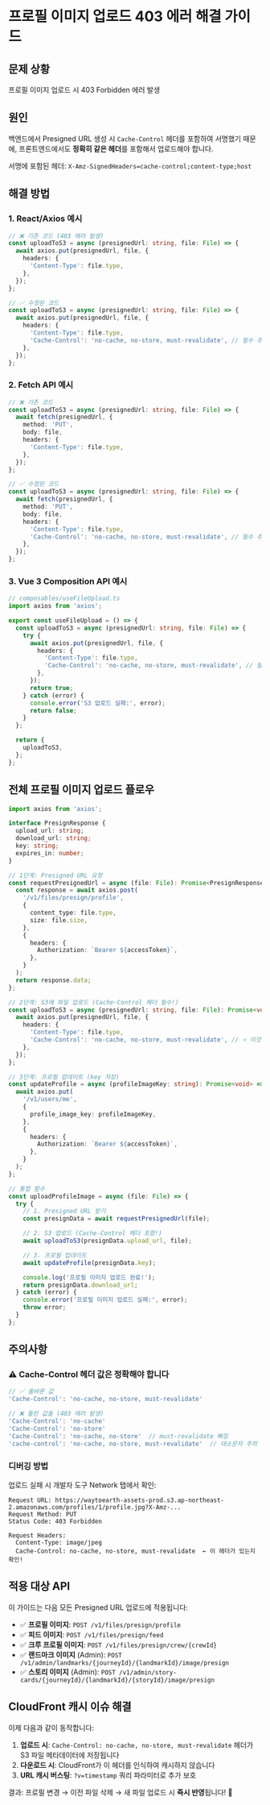 # 프로필 이미지 업로드 403 에러 해결 가이드

## 문제 상황
프로필 이미지 업로드 시 403 Forbidden 에러 발생

## 원인
백엔드에서 Presigned URL 생성 시 `Cache-Control` 헤더를 포함하여 서명했기 때문에, 프론트엔드에서도 **정확히 같은 헤더**를 포함해서 업로드해야 합니다.

서명에 포함된 헤더: `X-Amz-SignedHeaders=cache-control;content-type;host`

## 해결 방법

### 1. React/Axios 예시

```typescript
// ❌ 기존 코드 (403 에러 발생)
const uploadToS3 = async (presignedUrl: string, file: File) => {
  await axios.put(presignedUrl, file, {
    headers: {
      'Content-Type': file.type,
    },
  });
};

// ✅ 수정된 코드
const uploadToS3 = async (presignedUrl: string, file: File) => {
  await axios.put(presignedUrl, file, {
    headers: {
      'Content-Type': file.type,
      'Cache-Control': 'no-cache, no-store, must-revalidate', // 필수 추가!
    },
  });
};
```

### 2. Fetch API 예시

```typescript
// ❌ 기존 코드
const uploadToS3 = async (presignedUrl: string, file: File) => {
  await fetch(presignedUrl, {
    method: 'PUT',
    body: file,
    headers: {
      'Content-Type': file.type,
    },
  });
};

// ✅ 수정된 코드
const uploadToS3 = async (presignedUrl: string, file: File) => {
  await fetch(presignedUrl, {
    method: 'PUT',
    body: file,
    headers: {
      'Content-Type': file.type,
      'Cache-Control': 'no-cache, no-store, must-revalidate', // 필수 추가!
    },
  });
};
```

### 3. Vue 3 Composition API 예시

```typescript
// composables/useFileUpload.ts
import axios from 'axios';

export const useFileUpload = () => {
  const uploadToS3 = async (presignedUrl: string, file: File) => {
    try {
      await axios.put(presignedUrl, file, {
        headers: {
          'Content-Type': file.type,
          'Cache-Control': 'no-cache, no-store, must-revalidate', // 필수!
        },
      });
      return true;
    } catch (error) {
      console.error('S3 업로드 실패:', error);
      return false;
    }
  };

  return {
    uploadToS3,
  };
};
```

## 전체 프로필 이미지 업로드 플로우

```typescript
import axios from 'axios';

interface PresignResponse {
  upload_url: string;
  download_url: string;
  key: string;
  expires_in: number;
}

// 1단계: Presigned URL 요청
const requestPresignedUrl = async (file: File): Promise<PresignResponse> => {
  const response = await axios.post(
    '/v1/files/presign/profile',
    {
      content_type: file.type,
      size: file.size,
    },
    {
      headers: {
        Authorization: `Bearer ${accessToken}`,
      },
    }
  );
  return response.data;
};

// 2단계: S3에 파일 업로드 (Cache-Control 헤더 필수!)
const uploadToS3 = async (presignedUrl: string, file: File): Promise<void> => {
  await axios.put(presignedUrl, file, {
    headers: {
      'Content-Type': file.type,
      'Cache-Control': 'no-cache, no-store, must-revalidate', // ⭐ 이것이 핵심!
    },
  });
};

// 3단계: 프로필 업데이트 (key 저장)
const updateProfile = async (profileImageKey: string): Promise<void> => {
  await axios.put(
    '/v1/users/me',
    {
      profile_image_key: profileImageKey,
    },
    {
      headers: {
        Authorization: `Bearer ${accessToken}`,
      },
    }
  );
};

// 통합 함수
const uploadProfileImage = async (file: File) => {
  try {
    // 1. Presigned URL 받기
    const presignData = await requestPresignedUrl(file);

    // 2. S3 업로드 (Cache-Control 헤더 포함!)
    await uploadToS3(presignData.upload_url, file);

    // 3. 프로필 업데이트
    await updateProfile(presignData.key);

    console.log('프로필 이미지 업로드 완료!');
    return presignData.download_url;
  } catch (error) {
    console.error('프로필 이미지 업로드 실패:', error);
    throw error;
  }
};
```

## 주의사항

### ⚠️ Cache-Control 헤더 값은 정확해야 합니다

```typescript
// ✅ 올바른 값
'Cache-Control': 'no-cache, no-store, must-revalidate'

// ❌ 틀린 값들 (403 에러 발생)
'Cache-Control': 'no-cache'
'Cache-Control': 'no-store'
'Cache-Control': 'no-cache, no-store'  // must-revalidate 빠짐
'cache-control': 'no-cache, no-store, must-revalidate'  // 대소문자 주의 (일부 브라우저)
```

### 디버깅 방법

업로드 실패 시 개발자 도구 Network 탭에서 확인:

```
Request URL: https://waytoearth-assets-prod.s3.ap-northeast-2.amazonaws.com/profiles/1/profile.jpg?X-Amz-...
Request Method: PUT
Status Code: 403 Forbidden

Request Headers:
  Content-Type: image/jpeg
  Cache-Control: no-cache, no-store, must-revalidate  ← 이 헤더가 있는지 확인!
```

## 적용 대상 API

이 가이드는 다음 모든 Presigned URL 업로드에 적용됩니다:

- ✅ **프로필 이미지**: `POST /v1/files/presign/profile`
- ✅ **피드 이미지**: `POST /v1/files/presign/feed`
- ✅ **크루 프로필 이미지**: `POST /v1/files/presign/crew/{crewId}`
- ✅ **랜드마크 이미지** (Admin): `POST /v1/admin/landmarks/{journeyId}/{landmarkId}/image/presign`
- ✅ **스토리 이미지** (Admin): `POST /v1/admin/story-cards/{journeyId}/{landmarkId}/{storyId}/image/presign`

## CloudFront 캐시 이슈 해결

이제 다음과 같이 동작합니다:

1. **업로드 시**: `Cache-Control: no-cache, no-store, must-revalidate` 헤더가 S3 파일 메타데이터에 저장됩니다
2. **다운로드 시**: CloudFront가 이 헤더를 인식하여 캐시하지 않습니다
3. **URL 캐시 버스팅**: `?v=timestamp` 쿼리 파라미터로 추가 보호

결과: 프로필 변경 → 이전 파일 삭제 → 새 파일 업로드 시 **즉시 반영**됩니다! 🎉
